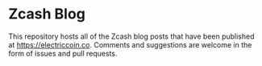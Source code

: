 # Zcash Blog
This repository hosts all of the Zcash blog posts that have been published at https://electriccoin.co. Comments and suggestions are welcome in the form of issues and pull requests.
